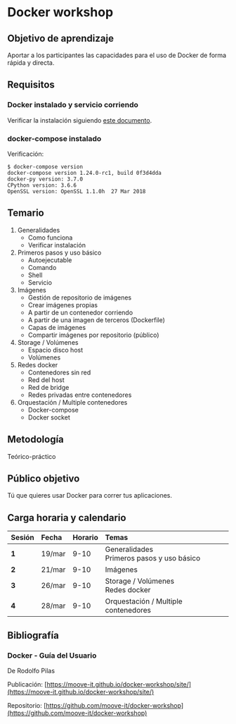 # Docker workshop

## Objetivo de aprendizaje

Aportar a los participantes las capacidades para el uso de Docker de forma rápida y directa. 

## Requisitos

### Docker instalado y servicio corriendo

Verificar la instalación siguiendo [este documento](https://pilasguru.gitlab.io/Docker-GuiaParaElUsuario/chapter01/02verificar/).

### docker-compose instalado 

Verificación: 
```
$ docker-compose version
docker-compose version 1.24.0-rc1, build 0f3d4dda
docker-py version: 3.7.0
CPython version: 3.6.6
OpenSSL version: OpenSSL 1.1.0h  27 Mar 2018
```

## Temario

1. Generalidades
	- Como funciona
	- Verificar instalación
2. Primeros pasos y uso básico
	- Autoejecutable
	- Comando
	- Shell
	- Servicio
3. Imágenes
	- Gestión de repositorio de imágenes
	- Crear imágenes propias
	- A partir de un contenedor corriendo
	- A partir de una imagen de terceros (Dockerfile)
	- Capas de imágenes
	- Compartir imágenes por repositorio (público)
4. Storage / Volúmenes
	- Espacio disco host
	- Volúmenes
5. Redes docker
	- Contenedores sin red
	- Red del host
	- Red de bridge
	- Redes privadas entre contenedores
6. Orquestación / Multiple contenedores
	- Docker-compose
	- Docker socket

## Metodología

Teórico-práctico

## Público objetivo

Tú que quieres usar Docker para correr tus aplicaciones.

## Carga horaria y calendario

| **Sesión** | **Fecha** | **Horario** | **Temas** |
|:--|:--|:--|:--|
| **1** | 19/mar | 9-10 | Generalidades<br>Primeros pasos y uso básico |
| **2** | 21/mar | 9-10 | Imágenes |
| **3** | 26/mar | 9-10 | Storage / Volúmenes<br>Redes docker |
| **4** | 28/mar | 9-10 | Orquestación / Multiple contenedores |

## Bibliografía

### Docker - Guía del Usuario
De Rodolfo Pilas

Publicación: [https://moove-it.github.io/docker-workshop/site/](https://moove-it.github.io/docker-workshop/site/)

Repositorio: [https://github.com/moove-it/docker-workshop](https://github.com/moove-it/docker-workshop)

